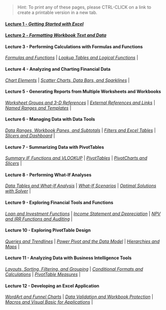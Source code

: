> Hint: To print any of these pages, please CTRL-CLICK on a link to create a printable version in a new tab.

#### [Lecture 1 - _Getting Started with Excel_](./pages/m01) 
#### [Lecture 2 - _Formatting Workbook Text and Data_](./pages/m02)

#### Lecture 3 - Performing Calculations with Formulas and Functions

[_Formulas and Functions_](./pages/m03a) |
[_Lookup Tables and Logical Functions_](./pages/m03b) |

#### Lecture 4 - Analyzing and Charting Financial Data

[_Chart Elements_](./pages/m4a) |
[_Scatter Charts, Data Bars, and Sparklines_](./pages/m04b) |

#### Lecture 5 - Generating Reports from Multiple Worksheets and Workbooks

[_Worksheet Groups and 3-D References_](./pages/m05a) |
[_External References and Links_](./pages/m05b) |
[_Named Ranges and Templates_](./pages/m05c) |

#### Lecture 6 - Managing Data with Data Tools

[_Data Ranges, Workbook Panes, and Subtotals_](./pages/m06a) |
[_Filters and Excel Tables_](./pages/m06b) |
[_Slicers and Dashboard_](./pages/m06c) |

#### Lecture 7 - Summarizing Data with PivotTables

[_Summary IF Functions and VLOOKUP_](./pages/m07a) |
[_PivotTables_](./pages/m07b) |
[_PivotCharts and Slicers_](./pages/m07c) |

#### Lecture 8 - Performing What-If Analyses

[_Data Tables and What-If Analysis_](./pages/m08a) |
[_What-If Scenarios_](./pages/m08b) |
[_Optimal Solutions with Solver_](./pages/m08c) |

#### Lecture 9 - Exploring Financial Tools and Functions

[_Loan and Investment Functions_](./pages/m09a) |
[_Income Statement and Depreciation_](./pages/m09b) |
[_NPV and IRR Functions and Auditing_](./pages/m09c) |


#### Lecture 10 - Exploring PivotTable Design 

[_Queries and Trendlines_](/pages/m10a) |
[_Power Pivot and the Data Model_](/pages/m10b) |
[_Hierarchies and Maps_](/pages/m10c) |

#### Lecture 11 - Analyzing Data with Business Intelligence Tools

[_Layouts, Sorting, Filtering, and Grouping_](/pages/m11a) |
[_Conditional Formats and Calculations_](/pages/m11b) |
[_PivotTable Measures_](/pages/m11c) |

#### Lecture 12 - Developing an Excel Application 

[_WordArt and Funnel Charts_](/pages/m12a) |
[_Data Validation and Workbook Protection_](/pages/m12b) |
[_Macros and Visual Basic for Applications_](/pages/m12c) |
